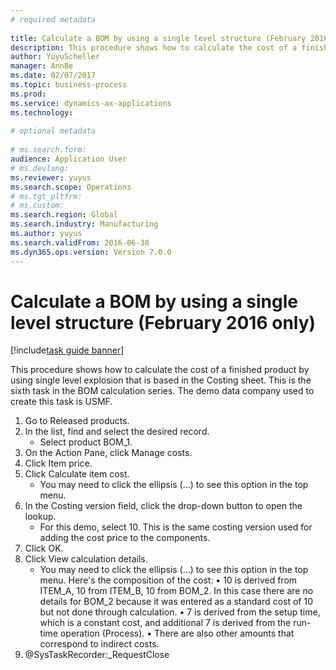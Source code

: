 ```yaml
--- 
# required metadata 
 
title: Calculate a BOM by using a single level structure (February 2016 only)
description: This procedure shows how to calculate the cost of a finished product by using single level explosion that is based in the Costing sheet. 
author: YuyuScheller
manager: AnnBe 
ms.date: 02/07/2017
ms.topic: business-process 
ms.prod:  
ms.service: dynamics-ax-applications 
ms.technology:  
 
# optional metadata 
 
# ms.search.form:   
audience: Application User 
# ms.devlang:  
ms.reviewer: yuyus
ms.search.scope: Operations 
# ms.tgt_pltfrm:  
# ms.custom:  
ms.search.region: Global
ms.search.industry: Manufacturing
ms.author: yuyus
ms.search.validFrom: 2016-06-30 
ms.dyn365.ops.version: Version 7.0.0 
---
```

# Calculate a BOM by using a single level structure (February 2016 only)

[!include[task guide banner](../../includes/task-guide-banner.md)]

This procedure shows how to calculate the cost of a finished product by using single level explosion that is based in the Costing sheet. This is the sixth task in the BOM calculation series. The demo data company used to create this task is USMF.

1. Go to Released products.
2. In the list, find and select the desired record.
    * Select product BOM_1.  
3. On the Action Pane, click Manage costs.
4. Click Item price.
5. Click Calculate item cost.
    * You may need to click the ellipsis (...) to see this option in the top menu.  
6. In the Costing version field, click the drop-down button to open the lookup.
    * For this demo, select 10. This is the same costing version used for adding the cost price to the components.  
7. Click OK.
8. Click View calculation details.
    * You may need to click the ellipsis (...) to see this option in the top menu.    Here's the composition of the cost:  •	10 is derived from ITEM_A, 10 from ITEM_B, 10 from BOM_2. In this case there are no details for BOM_2 because it was entered as a standard cost of 10 but not done through calculation.  •	7 is derived from the setup time, which is a constant cost, and additional 7 is derived from the run-time operation (Process).  •	There are also other amounts that correspond to indirect costs.  
9. @SysTaskRecorder:_RequestClose

